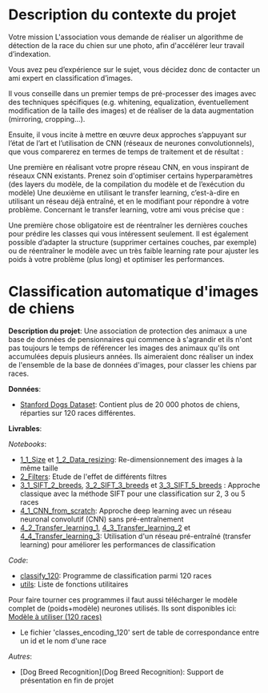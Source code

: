 # Description du contexte du projet
Votre mission
L'association vous demande de réaliser un algorithme de détection de la race du chien sur une photo, afin d'accélérer leur travail d’indexation.

Vous avez peu d’expérience sur le sujet, vous décidez donc de contacter un ami expert en classification d’images.

Il vous conseille dans un premier temps de pré-processer des images avec des techniques spécifiques (e.g. whitening, equalization, éventuellement modification de la taille des images) et de réaliser de la data augmentation (mirroring, cropping...).

Ensuite, il vous incite à mettre en œuvre deux approches s’appuyant sur l’état de l’art et l’utilisation de CNN (réseaux de neurones convolutionnels), que vous comparerez en termes de temps de traitement et de résultat :

Une première en réalisant votre propre réseau CNN, en vous inspirant de réseaux CNN existants. Prenez soin d'optimiser certains hyperparamètres (des layers du modèle, de la compilation du modèle et de l’exécution du modèle)
Une deuxième en utilisant le transfer learning, c’est-à-dire en utilisant un réseau déjà entraîné, et en le modifiant pour répondre à votre problème.
Concernant le transfer learning, votre ami vous précise que :

Une première chose obligatoire est de réentraîner les dernières couches pour prédire les classes qui vous intéressent seulement.
Il est également possible d’adapter la structure (supprimer certaines couches, par exemple) ou de réentraîner le modèle avec un très faible learning rate pour ajuster les poids à votre problème (plus long) et optimiser les performances.

# Classification automatique d'images de chiens

**Description du projet**:
Une association de protection des animaux a une base de données de pensionnaires qui commence à s'agrandir et ils n'ont pas 
toujours le temps de référencer les images des animaux qu'ils ont accumulées depuis plusieurs années. 
Ils aimeraient donc réaliser un index de l'ensemble de la base de données d'images, pour classer les chiens par races.

**Données**:
* [Stanford Dogs Dataset](http://vision.stanford.edu/aditya86/ImageNetDogs/): 
Contient plus de 20 000 photos de chiens, réparties sur 120 races différentes. 

**Livrables**:

*Notebooks*:
* [1_1_Size](1_1_Size.ipynb) et [1_2_Data_resizing](1_2_Data_resizing.ipynb): Re-dimensionnement des images à la même taille
* [2_Filters](2_Filters.ipynb): Etude de l'effet de différents filtres
* [3_1_SIFT_2_breeds](3_1_SIFT_2_breeds.ipynb), [3_2_SIFT_3_breeds](3_2_SIFT_3_breeds.ipynb) et [3_3_SIFT_5_breeds](3_3_SIFT_5_breeds.ipynb)
: Approche classique avec la méthode SIFT pour une classification sur 2, 3 ou 5 races
* [4_1_CNN_from_scratch](4_1_CNN_from_scratch.ipynb): Approche deep learning avec un réseau neuronal convolutif (CNN) sans pré-entraînement
* [4_2_Transfer_learning_1](4_2_Transfer_learning_1.ipynb), [4_3_Transfer_learning_2](4_3_Transfer_learning_2.ipynb) 
et [4_4_Transfer_learning_3](4_4_Transfer_learning_3.ipynb): Utilisation d'un réseau pré-entraîné (transfer learning) pour améliorer 
les performances de classification

*Code*:
* [classify_120](classify_120.py): Programme de classification parmi 120 races
* [utils](utils.py): Liste de fonctions utilitaires

Pour faire tourner ces programmes il faut aussi télécharger le modèle complet de (poids+modèle) neurones utilisés. Ils sont disponibles ici:
[Modèle à utiliser (120 races)](https://drive.google.com/open?id=1h9ZCmRurpXnjzICHjfRq_oBT1u2edNHa)

* Le fichier 'classes_encoding_120' sert de table de correspondance entre un id et le nom d'une race

*Autres*:
* [Dog Breed Recognition](Dog Breed Recognition): Support de présentation en fin de projet

